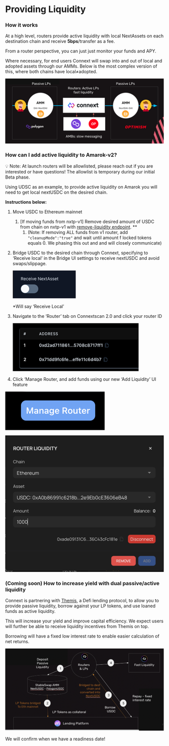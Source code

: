# Providing Liquidity

### How it works

At a high level, routers provide active liquidity with local NextAssets on each destination chain and receive **5bps**/transfer as a fee.

From a router perspective, you can just just monitor your funds and APY.  

Where necessary, for end users Connext will swap into and out of local and adopted assets through our AMMs. Below is the most complex version of this, where both chains have local≠adopted.

![image](../images/flow.png)

### How can I add active liquidity to Amarok-v2?

<aside>
💡 Note: At launch routers will be allowlisted, please reach out if you are interested or have questions!  The allowlist is temporary during our initial Beta phase.

</aside>

Using UDSC as an example, to provide active liquidity on Amarok you will need to get local nextUSDC on the desired chain. 

**Instructions below:**

1. Move USDC to Ethereum mainnet
    1. [If moving funds from nxtp-v1] Remove desired amount of USDC from chain on nxtp-v1 with [remove-liquidity endpoint](https://github.com/connext/nxtp/blob/1fc5f3d47e146f67957f8a6943cc8888cb392936/packages/router/example.http#L12-L22). **
        1. (Note: If removing ALL funds from v1 router, add `"cleanupMode":"true"` and wait until amount f locked tokens equals 0. We phasing this out and and will closely communicate) 
2. Bridge USDC to the desired chain through Connext, specifying to ‘Receive local’  in the Bridge UI settings to receive nextUSDC and avoid swaps/slippage.
    
    ![*Will say ‘Receive Local’](../images/receiveNextAsset.png)
    
    *Will say ‘Receive Local’
    
3. Navigate to the ‘Router’ tab on Connextscan 2.0 and click your router ID
    
    ![Untitled](../images/routerAddresses.png)
    
4. Click ‘Manage Router, and add funds using our new ‘Add Liquidity’ UI feature

![Untitled](../images/manageRouter.png)

![Untitled](../images/removeRouterLiquidity.png)

### (Coming soon) How to increase yield with dual passive/active liquidity

Connext is partnering with [Themis](https://twitter.com/ThemisProtocol), a Defi lending protocol, to allow you to provide passive liquidity, borrow against your LP tokens, and use loaned funds as active liquidity.

This will increase your yield and improve capital efficiency. We expect users will further be able to receive liquidity incentives from Themis on top.

Borrowing will have a fixed low interest rate to enable easier calculation of net returns.

![Untitled](../images/themis.png)

We will confirm when we have a readiness date!